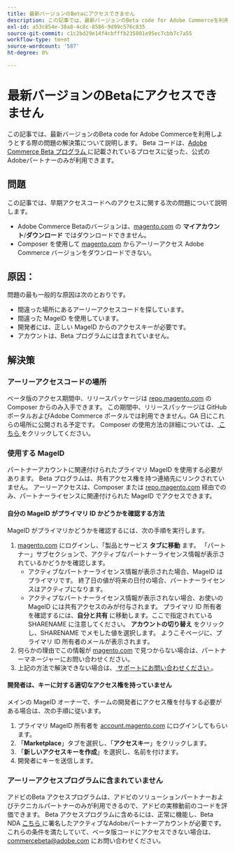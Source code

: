 ```yaml
---
title: 最新バージョンのBetaにアクセスできません
description: この記事では、最新バージョンのBeta code for Adobe Commerceを利用しようとする際の問題の解決策について説明します。 Beta コードは、[Adobe Commerce Beta プログラム ] （https://github.com/magento/magento2/wiki/Magento-Beta-Program）に記載されているプロセスに従った、公式のAdobeパートナーのみが利用できます。
exl-id: a53c854e-38a8-4c8c-8586-9d99c576c835
source-git-commit: c1c2bd29e14f4cbfffb235801e95ec7cbb7c7a55
workflow-type: tm+mt
source-wordcount: '587'
ht-degree: 0%

---
```


# 最新バージョンのBetaにアクセスできません

この記事では、最新バージョンのBeta code for Adobe Commerceを利用しようとする際の問題の解決策について説明します。 Beta コードは、[Adobe Commerce Beta プログラム ](https://github.com/magento/magento2/wiki/Magento-Beta-Program) に記載されているプロセスに従った、公式のAdobeパートナーのみが利用できます。

## 問題

この記事では、早期アクセスコードへのアクセスに関する次の問題について説明します。

* Adobe Commerce Betaのバージョンは、[magento.com](https://account.magento.com/customer/account/login) の **マイアカウント**/**ダウンロード** ではダウンロードできません。
* Composer を使用して [magento.com](https://account.magento.com/customer/account/login) からアーリーアクセス Adobe Commerce バージョンをダウンロードできない。

## 原因：

問題の最も一般的な原因は次のとおりです。

* 間違った場所にあるアーリーアクセスコードを探しています。
* 間違った MageID を使用しています。
* 開発者には、正しい MageID からのアクセスキーが必要です。
* アカウントは、Beta プログラムには含まれていません。

## 解決策

### アーリーアクセスコードの場所

ベータ版のアクセス期間中、リリースパッケージは [repo.magento.com](https://repo.magento.com/) の Composer からのみ入手できます。 この期間中、リリースパッケージは GitHub ポータルおよびAdobe Commerce ポータルでは利用できません。GA 日にこれらの場所に公開される予定です。 Composer の使用方法の詳細については、[ こちら ](https://devdocs.magento.com/guides/v2.3/install-gde/composer.html) をクリックしてください。

### 使用する MageID

パートナーアカウントに関連付けられたプライマリ MageID を使用する必要があります。 Beta プログラムは、共有アクセス権を持つ連絡先にリンクされていません。 アーリーアクセスは、Composer または [repo.magento.com](https://repo.magento.com/) 経由でのみ、パートナーライセンスに関連付けられた MageID でアクセスできます。

#### 自分の MageID がプライマリ ID かどうかを確認する方法

MageID がプライマリかどうかを確認するには、次の手順を実行します。

1. [magento.com](https://account.magento.com/customer/account/login) にログインし、「製品とサービス **タブに移動** ます。 「パートナー」サブセクションで、アクティブなパートナーライセンス情報が表示されているかどうかを確認します。
   * アクティブなパートナーライセンス情報が表示された場合、MageID はプライマリです。 終了日の値が将来の日付の場合、パートナーライセンスはアクティブになります。
   * アクティブなパートナーライセンス情報が表示されない場合、お使いの MageID には共有アクセスのみが付与されます。 プライマリ ID 所有者を確認するには、**自分と共有** に移動します。ここで指定されている SHARENAME に注意してください。 **アカウントの切り替え** をクリックし、SHARENAME でメモした値を選択します。 ようこそページに、プライマリ ID 所有者のメールが表示されます。
1. 何らかの理由でこの情報が [magento.com](https://account.magento.com/customer/account/login) で見つからない場合は、パートナーマネージャーにお問い合わせください。
1. 上記の方法で解決できない場合は、[ サポートにお問い合わせください ](/help/help-center-guide/help-center/magento-help-center-user-guide.md#merchant-not-displayed)。

#### 開発者は、キーに対する適切なアクセス権を持っていません

メインの MageID オーナーで、チームの開発者にアクセス権を付与する必要がある場合は、次の手順に従います。

1. プライマリ MageID 所有者を [account.magento.com](https://account.magento.com/customer/account/login) にログインしてもらいます。
1. 「**Marketplace**」タブを選択し、「**アクセスキー**」をクリックします。
1. 「**新しいアクセスキーを作成**」を選択し、名前を付けます。
1. 開発者にキーを送信します。

### アーリーアクセスプログラムに含まれていません

アドビのBeta アクセスプログラムは、アドビのソリューションパートナーおよびテクニカルパートナーのみが利用できるので、アドビの実稼動前のコードを評価できます。 Beta アクセスプログラムに含めるには、正常に機能し、Beta NDA [ こちら ](https://github.com/magento/magento2/wiki/Magento-Beta-Program) に署名したアクティブなAdobeパートナーアカウントが必要です。 これらの条件を満たしていて、ベータ版コードにアクセスできない場合は、[commercebeta@adobe.com](mailto:commercebeta@adobe.com) にお問い合わせください。
